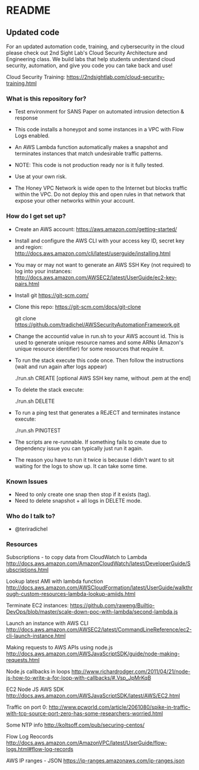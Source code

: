# README #

## Updated code ##

For an updated automation code, training, and cybersecurity in the cloud please check out 2nd Sight Lab's Cloud Security Architecture and Engineering class. We build labs that help students understand cloud security, automation, and give you code you can take back and use!

Cloud Security Training:
https://2ndsightlab.com/cloud-security-training.html

### What is this repository for? ###
 
* Test environment for SANS Paper on automated intrusion detection & response

* This code installs a honeypot and some instances in a VPC with Flow Logs enabled.

* An AWS Lambda function automatically makes a snapshot and terminates instances that match  undesirable traffic patterns. 

* NOTE: This code is not production ready nor is it fully tested.

* Use at your own risk.

* The Honey VPC Network is wide open to the Internet but blocks traffic within the VPC. Do not deploy this and open rules in that network that expose your other networks within your account.

### How do I get set up? ###

* Create an AWS account: https://aws.amazon.com/getting-started/
 
* Install and configure the AWS CLI with your access key ID, secret key and region: http://docs.aws.amazon.com/cli/latest/userguide/installing.html

* You may or may not want to generate an AWS SSH Key (not required) to log into your instances: http://docs.aws.amazon.com/AWSEC2/latest/UserGuide/ec2-key-pairs.html

* Install git https://git-scm.com/

* Clone this repo: https://git-scm.com/docs/git-clone

	git clone https://github.com/tradichel/AWSSecurityAutomationFramework.git 

* Change the accountid value in run.sh to your AWS account id. This is used to generate unique resource names and some ARNs (Amazon's unique resource identifier) for some resources that require it.

* To run the stack execute this code once. Then follow the instructions (wait and run again after logs appear)

	./run.sh CREATE [optional AWS SSH key name, without .pem at the end]

* To delete the stack execute:

	./run.sh DELETE
	
* To run a ping test that generates a REJECT and terminates instance execute:

	./run.sh PINGTEST

* The scripts are re-runnable. If something fails to create due to dependency issue you can typically just run it again.

* The reason you have to run it twice is because I didn't want to sit waiting for the logs to show up. It can take some time. 


### Known Issues ###

* Need to only create one snap then stop if it exists (tag).
* Need to delete snapshot + all logs in DELETE mode.

### Who do I talk to? ###

* @teriradichel

### Resources ###

Subscriptions - to copy data from CloudWatch to Lambda
http://docs.aws.amazon.com/AmazonCloudWatch/latest/DeveloperGuide/Subscriptions.html

Lookup latest AMI with lambda function
http://docs.aws.amazon.com/AWSCloudFormation/latest/UserGuide/walkthrough-custom-resources-lambda-lookup-amiids.html

Terminate EC2 instances:
https://github.com/raweng/Builtio-DevOps/blob/master/scale-down-poc-with-lambda/second-lambda.js

Launch an instance with AWS CLI
http://docs.aws.amazon.com/AWSEC2/latest/CommandLineReference/ec2-cli-launch-instance.html

Making requests to AWS APIs using node.js
http://docs.aws.amazon.com/AWSJavaScriptSDK/guide/node-making-requests.html

Node.js callbacks in loops
http://www.richardrodger.com/2011/04/21/node-js-how-to-write-a-for-loop-with-callbacks/#.Vsp_JpMrKqB

EC2 Node JS AWS SDK
http://docs.aws.amazon.com/AWSJavaScriptSDK/latest/AWS/EC2.html

Traffic on port 0:
http://www.pcworld.com/article/2061080/spike-in-traffic-with-tcp-source-port-zero-has-some-researchers-worried.html

Some NTP info
http://koltsoff.com/pub/securing-centos/

Flow Log Reocords
http://docs.aws.amazon.com/AmazonVPC/latest/UserGuide/flow-logs.html#flow-log-records

AWS IP ranges - JSON
https://ip-ranges.amazonaws.com/ip-ranges.json

